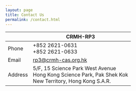 ```yaml
---
layout: page
title: Contact Us
permalink: /contact.html
---
```


|         | CRMH-RP3                                                     |
| ------- | ------------------------------------------------------------ |
| Phone   | +852 2621-0631  <br />+852 2621-0633                         |
| Email   | rp3@crmh-cas.org.hk                                          |
| Address | 5/F, 15 Science Park West Avenue  <br />Hong Kong Science Park, Pak Shek Kok  <br />New Territory, Hong Kong S.A.R. |


